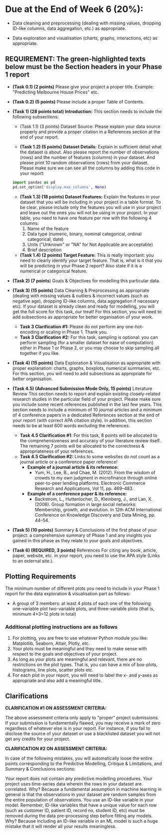 # **Due at the End of Week 6 (20%):**

- Data cleaning and preprocessing (dealing with missing values, dropping ID-like columns, data aggregation, etc.) as appropriate.

- Data exploration and visualisation (charts, graphs, interactions, etc) as appropriate.

## **REQUIREMENT: The green-highlighted texts below must be the Section headers in your Phase 1 report**

- **(Task 0.1) (2 points)** Please give your project a proper title. Example: "Predicting Melbourne House Prices" etc.

- **(Task 0.2) (5 points)** Please include a proper Table of Contents.

- **(Task 1) (28 points total) Introduction:** This section needs to include the following subsections:
  - (Task 1.1) (3 points) Dataset Source: Please explain your data source properly and provide a proper citation in a References section at the end of your report.
  
  - **(Task 1.2) (5 points) Dataset Details:** Explain in sufficient detail what the dataset is about. Also please report the number of observations (rows) and the number of features (columns) in your dataset. And please print 10 random observations (rows) from your dataset. Please make sure we can see all the columns by adding this code in your report:

  ```python
  import pandas as pd
  pd.set_option('display.max_columns', None)
  ```

  - **(Task 1.3) (18 points) Dataset Features:** Explain the features in your dataset that you will be including in your project in a table format. To be clear, please include only the features you will use in your project and leave out the ones you will not be using in your project. In your table, you need to have one feature per row with the following 4 columns:
    1. Name of the feature
    2. Data type (numeric, binary, nominal categorical, ordinal categorical, date)
    3. Units ("Unknown" or "NA" for Not Applicable are acceptable)
    4. Brief description
  - **(Task 1.4) (2 points) Target Feature:** This is really important: you need to clearly identify your target feature. That is, what is it that you will be predicting in your Phase 2 report? Also state if it is a numerical or categorical feature.
- **(Task 2) (7 points**) Goals & Objectives for modelling this particular data.
- **(Task 3) (15 points)** Data Cleaning & Preprocessing as appropriate (dealing with missing values & outliers & incorrect values (such as negative age), dropping ID-like columns, data aggregation if necessary etc). If your dataset is already clean and ready for modelling, you will get the full score for this task, our treat! For this section, you will need to add subsections as appropriate for better organisation of your work.
  - **Task 3 Clarification #1:** Please do not perform any one-hot-encoding or scaling in Phase 1. Thank you.
  - **Task 3 Clarification #2:** For this task, sampling is optional: you can perform sampling (for a smaller dataset for ease of computation) either in Phase 1 or Phase 2, or you may choose to skip sampling all together if you like.
- **(Task 4) (15 points)** Data Exploration & Visualisation as appropriate with proper explanation: charts, graphs, boxplots, numerical summaries, etc. For this section, you will need to add subsections as appropriate for better organisation.
- **(Task 4.5) (Advanced Submission Mode Only, 15 points)** Literature Review This section needs to report and explain existing closely-related research studies in the particular field of your project. Please make sure you include some recent references published in the last few years. This section needs to include a minimum of 10 journal articles and a minimum of 4 conference papers in a dedicated References section at the end of your report (with correct APA citation style). In addition, this section needs to be at least 600 words excluding the references.
  - **Task 4.5 Clarification #1**: For this task, 8 points will be allocated to the comprehensiveness and accuracy of your literature review itself. The remaining 7 points will be allocated to the correctness & appropriateness of your references.
  - **Task 4.5 Clarification #2:** Links to some websites do not count as a journal article or a conference paper reference!
    - **Example of a journal article & its reference:**
      - Yum, H., Lee, B., and Chae, M. (2012). From the wisdom of crowds to my own judgment in microfinance through online peer-to-peer lending platforms. Electronic Commerce Research and Applications, Vol 11, pp. 469–483.
    - **Example of a conference paper & its reference:**
      - Backstrom, L., Huttenlocher, D., Kleinberg, J., and Lan, X. (2006). Group formation in large social networks: Membership, growth, and evolution. In 12th ACM International Conference on Knowledge Discovery and Data Mining, pp. 44–54.
- **(Task 5) (10 points)** Summary & Conclusions of the first phase of your project: a comprehensive summary of Phase 1 and any insights you gained in this phase as they relate to your goals and objectives.
- **(Task 6) (REQUIRED, 3 points)** References For citing any book, article, paper, website, etc. in your report, you need to use the APA style (Links to an external site.).

## **Plotting Requirements**

The minimum number of different plots you need to include in your Phase 1 report for the data exploration & visualisation part as follows:

- A group of 3 members: at least 4 plots of each one of the following: one-variable plot two-variable plots, and three-variable plots (that is, minimum 4*3=12 plots in total)

### **Additional plotting instructions are as follows**

1. For plotting, you are free to use whatever Python module you like: Matplotlib, Seaborn, Altair, Plotly, etc.
2. Your plots must be meaningful and they need to make sense with respect to the goals and objectives of your project.
3. As long as your plots are meaningful and relevant, there are no restrictions on the plot types. That is, you can have a mix of box-plots, histograms, line plots, scatter plots etc.
4. For each plot in your report, you will need to label the x- and y-axes as appropriate and also add a meaningful title.

## **Clarifications**

**CLARIFICATION #1 ON ASSESSMENT CRITERIA:**

The above assessment criteria only apply to "proper" project submissions. If your submission is fundamentally flawed, you may receive a mark of zero regardless of whatever else is in your report. For instance, if you fail to disclose the source of your dataset or use a blacklisted dataset you will not get any credits for your project.

**CLARIFICATION #2 ON ASSESSMENT CRITERIA:**

In case of the following mistakes, you will automatically loose the entire points corresponding to the Predictive Modelling, Critique & Limitations, and Summary & Conclusions sections:

Your report does not contain any predictive modelling procedures.
Your project uses time-series data wherein the rows in your dataset are correlated. Why? Because a fundamental assumption in machine learning in general is that the observations in your dataset are random samples from the entire population of observations.
You use an ID-like variable in your model. Remember, ID-like variables that have a unique value for each row (such as customer ID, patient ID, record no, student ID, etc) must be removed during the data pre-processing step before fitting any models. Why? Because including an ID-like variable in an ML model is such a huge mistake that it will render all your results meaningless.
